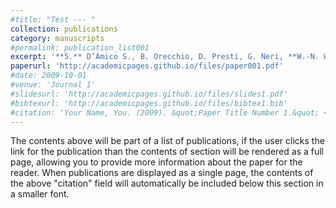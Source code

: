 ```yaml
---
#title: "Test --- "
collection: publications
category: manuscripts
#permalink: publication_list001
excerpt: '**5.** D’Amico S., B. Orecchio, D. Presti, G. Neri, **W.-N. Wu**, I. Sandu, L. Zhu, and R. B. Hermann (2013), Source parameters of small and moderate earthquakes in the area of the 2009 L’Aquila earthquake sequences (central Italy), ***Physics and Chemistry of the Earth***, 63, 77-91, doi:10.1016/j.pce.2013.02.005.'
paperurl: 'http://academicpages.github.io/files/paper001.pdf'
#date: 2009-10-01
#venue: 'Journal 1'
#slidesurl: 'http://academicpages.github.io/files/slides1.pdf'
#bibtexurl: 'http://academicpages.github.io/files/bibtex1.bib'
#citation: 'Your Name, You. (2009). &quot;Paper Title Number 1.&quot; <i>Journal 1</i>. 1(1).'
---
```

The contents above will be part of a list of publications, if the user clicks the link for the publication than the contents of section will be rendered as a full page, allowing you to provide more information about the paper for the reader. When publications are displayed as a single page, the contents of the above "citation" field will automatically be included below this section in a smaller font.
